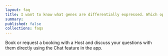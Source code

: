 ```yaml
---
layout: faq
title: I want to know what genes are differentially expressed. Which option do I choose?
summary:
published: false
collections: faqs
---
```


Book or request a booking with a Host and discuss your questions with them directly using the Chat feature in the app.

